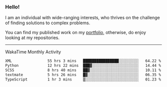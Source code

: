### Hello!

I am an individual with wide-ranging interests, who thrives on the challenge of finding solutions to complex problems.

You can find my published work on my [portfolio](https://bumbleboss.xyz/work), otherwise, do enjoy looking at my repositories.

---

WakaTime Monthly Activity

<!--START_SECTION:waka-->

```txt
XML                55 hrs 3 mins   ████████████████░░░░░░░░░   64.22 %
Python             12 hrs 22 mins  ███▓░░░░░░░░░░░░░░░░░░░░░   14.44 %
SCSS               8 hrs 40 mins   ██▓░░░░░░░░░░░░░░░░░░░░░░   10.11 %
textmate           5 hrs 26 mins   █▓░░░░░░░░░░░░░░░░░░░░░░░   06.35 %
TypeScript         1 hr 3 mins     ▒░░░░░░░░░░░░░░░░░░░░░░░░   01.23 %
```

<!--END_SECTION:waka-->
